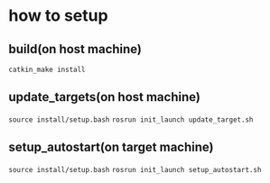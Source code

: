 # how to setup

## build(on host machine)
`catkin_make install`

## update_targets(on host machine)
`source install/setup.bash`
`rosrun init_launch update_target.sh`

## setup_autostart(on target machine)
`source install/setup.bash`
`rosrun init_launch setup_autostart.sh`

